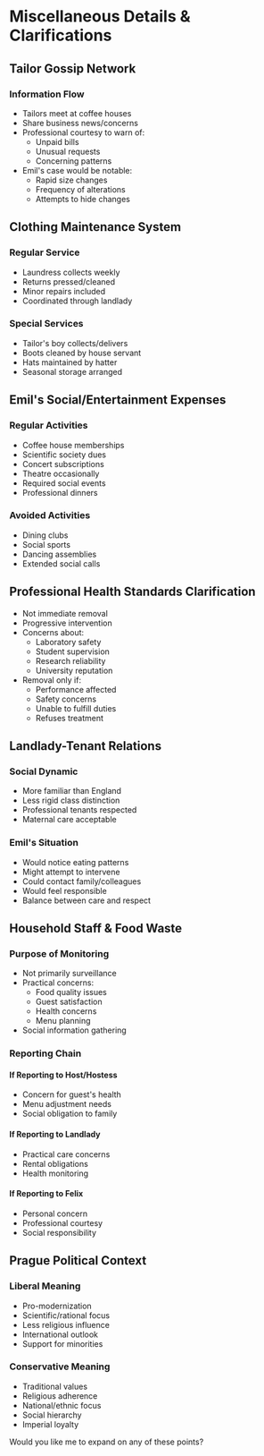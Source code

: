 # Miscellaneous Details & Clarifications

## Tailor Gossip Network
### Information Flow
- Tailors meet at coffee houses
- Share business news/concerns
- Professional courtesy to warn of:
  - Unpaid bills
  - Unusual requests
  - Concerning patterns
- Emil's case would be notable:
  - Rapid size changes
  - Frequency of alterations
  - Attempts to hide changes

## Clothing Maintenance System
### Regular Service
- Laundress collects weekly
- Returns pressed/cleaned
- Minor repairs included
- Coordinated through landlady

### Special Services
- Tailor's boy collects/delivers
- Boots cleaned by house servant
- Hats maintained by hatter
- Seasonal storage arranged

## Emil's Social/Entertainment Expenses
### Regular Activities
- Coffee house memberships
- Scientific society dues
- Concert subscriptions
- Theatre occasionally
- Required social events
- Professional dinners

### Avoided Activities
- Dining clubs
- Social sports
- Dancing assemblies
- Extended social calls

## Professional Health Standards Clarification
- Not immediate removal
- Progressive intervention
- Concerns about:
  - Laboratory safety
  - Student supervision
  - Research reliability
  - University reputation
- Removal only if:
  - Performance affected
  - Safety concerns
  - Unable to fulfill duties
  - Refuses treatment

## Landlady-Tenant Relations
### Social Dynamic
- More familiar than England
- Less rigid class distinction
- Professional tenants respected
- Maternal care acceptable

### Emil's Situation
- Would notice eating patterns
- Might attempt to intervene
- Could contact family/colleagues
- Would feel responsible
- Balance between care and respect

## Household Staff & Food Waste
### Purpose of Monitoring
- Not primarily surveillance
- Practical concerns:
  - Food quality issues
  - Guest satisfaction
  - Health concerns
  - Menu planning
- Social information gathering

### Reporting Chain
#### If Reporting to Host/Hostess
- Concern for guest's health
- Menu adjustment needs
- Social obligation to family

#### If Reporting to Landlady
- Practical care concerns
- Rental obligations
- Health monitoring

#### If Reporting to Felix
- Personal concern
- Professional courtesy
- Social responsibility

## Prague Political Context
### Liberal Meaning
- Pro-modernization
- Scientific/rational focus
- Less religious influence
- International outlook
- Support for minorities

### Conservative Meaning
- Traditional values
- Religious adherence
- National/ethnic focus
- Social hierarchy
- Imperial loyalty

Would you like me to expand on any of these points? 